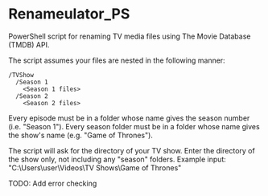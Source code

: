 # Renameulator_PS
PowerShell script for renaming TV media files using The Movie Database (TMDB) API.

The script assumes your files are nested in the following manner:
    
    /TVShow
      /Season 1
        <Season 1 files>
      /Season 2
        <Season 2 files>
        
Every episode must be in a folder whose name gives the season number (i.e. "Season 1").
Every season folder must be in a folder whose name gives the show's name (e.g. "Game of Thrones").

The script will ask for the directory of your TV show. Enter the directory of the show only, not including any "season" folders.
  Example input: "C:\Users\user\Videos\TV Shows\Game of Thrones"


TODO: Add error checking
